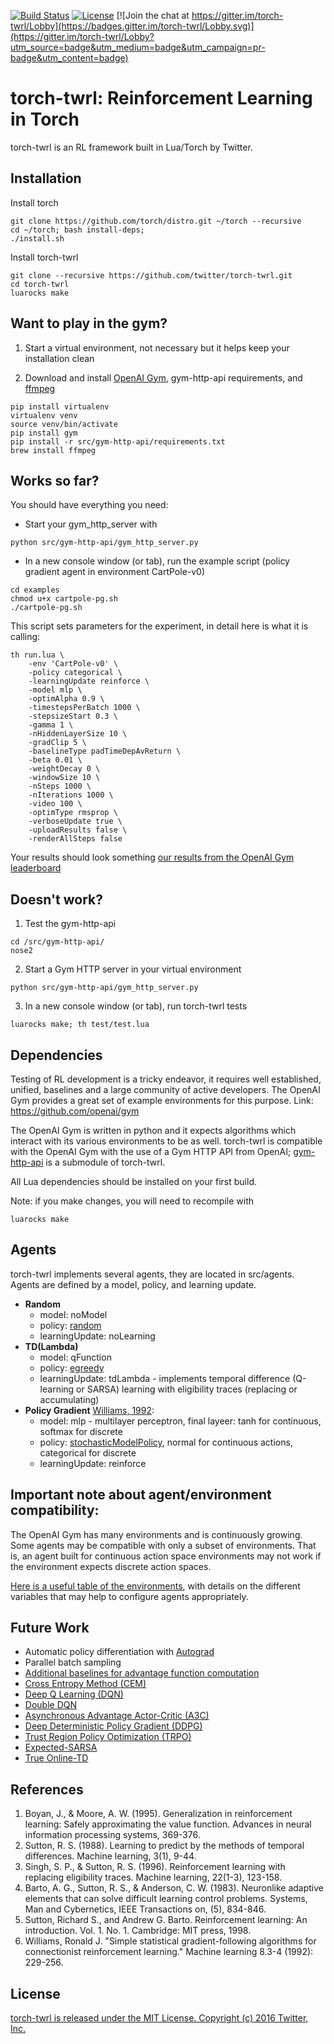 [![Build Status](https://travis-ci.com/twitter/torch-twrl.svg?token=JUyATyLn3rqyEx2nzMk9&branch=master)](https://travis-ci.com/twitter/torch-twrl) [![License](https://img.shields.io/badge/license-MIT-blue.svg)](https://github.com/twitter/torch-twrl/blob/master/LICENSE) [![Join the chat at https://gitter.im/torch-twrl/Lobby](https://badges.gitter.im/torch-twrl/Lobby.svg)](https://gitter.im/torch-twrl/Lobby?utm_source=badge&utm_medium=badge&utm_campaign=pr-badge&utm_content=badge)

# torch-twrl: Reinforcement Learning in Torch

torch-twrl is an RL framework built in Lua/Torch by Twitter.

Installation
------------
Install torch
~~~~
git clone https://github.com/torch/distro.git ~/torch --recursive
cd ~/torch; bash install-deps;
./install.sh
~~~~

Install torch-twrl
~~~~~
git clone --recursive https://github.com/twitter/torch-twrl.git
cd torch-twrl
luarocks make
~~~~~

Want to play in the gym?
------------------------
1. Start a virtual environment, not necessary but it helps keep your installation clean

2. Download and install [OpenAI Gym](https://github.com/openai/gym), gym-http-api requirements, and [ffmpeg](http://ffmpeg.org/)

~~~
pip install virtualenv
virtualenv venv
source venv/bin/activate
pip install gym
pip install -r src/gym-http-api/requirements.txt
brew install ffmpeg
~~~

Works so far?
------------------------
You should have everything you need:
* Start your gym_http_server with
~~~~
python src/gym-http-api/gym_http_server.py
~~~~

* In a new console window (or tab), run the example script (policy gradient agent in environment CartPole-v0)
~~~
cd examples
chmod u+x cartpole-pg.sh
./cartpole-pg.sh
~~~

This script sets parameters for the experiment, in detail here is what it is calling:

~~~
th run.lua \
	-env 'CartPole-v0' \
	-policy categorical \
	-learningUpdate reinforce \
   	-model mlp \
	-optimAlpha 0.9 \
   	-timestepsPerBatch 1000 \
	-stepsizeStart 0.3 \
	-gamma 1 \
	-nHiddenLayerSize 10 \
	-gradClip 5 \
	-baselineType padTimeDepAvReturn \
	-beta 0.01 \
	-weightDecay 0 \
	-windowSize 10 \
   	-nSteps 1000 \
	-nIterations 1000 \
	-video 100 \
	-optimType rmsprop \
	-verboseUpdate true \
	-uploadResults false \
	-renderAllSteps false
~~~

Your results should look something [our results from the OpenAI Gym leaderboard](https://gym.openai.com/evaluations/eval_48l1nOQ7ur6htkF9uGw)

Doesn't work?
------------------------
1) Test the gym-http-api
~~~~
cd /src/gym-http-api/
nose2
~~~~

2) Start a Gym HTTP server in your virtual environment
~~~~
python src/gym-http-api/gym_http_server.py
~~~~

3) In a new console window (or tab), run torch-twrl tests
~~~~
luarocks make; th test/test.lua
~~~~

Dependencies
------------
Testing of RL development is a tricky endeavor, it requires well established, unified, baselines and a large community of active developers. The OpenAI Gym provides a great set of example environments for this purpose. Link: https://github.com/openai/gym

The OpenAI Gym is written in python and it expects algorithms which interact with its various environments to be as well. torch-twrl is compatible with the OpenAI Gym with the use of a Gym HTTP API from OpenAI; [gym-http-api](https://github.com/openai/gym-http-api) is a submodule of torch-twrl.

All Lua dependencies should be installed on your first build.

Note: if you make changes, you will need to recompile with
~~~~
luarocks make
~~~~

## Agents
torch-twrl implements several agents, they are located in src/agents.
Agents are defined by a model, policy, and learning update.

* __Random__
	* model: noModel
	* policy: [random](https://github.com/twitter/torch-twrl/blob/master/src/agent/policy/random.lua)
	* learningUpdate: noLearning
* __TD(Lambda)__
	* model: qFunction
	* policy: [egreedy](https://github.com/twitter/torch-twrl/blob/master/src/agent/policy/egreedy.lua)
	* learningUpdate: tdLambda - implements temporal difference (Q-learning or SARSA) learning with eligibility traces (replacing or accumulating)
* __Policy Gradient__ [Williams, 1992](http://www-anw.cs.umass.edu/~barto/courses/cs687/williams92simple.pdf):
	* model: mlp - multilayer perceptron, final layeer: tanh for continuous, softmax for discrete
	* policy: [stochasticModelPolicy](https://github.com/twitter/torch-twrl/blob/master/src/agent/policy/stochasticModelPolicy.lua), normal for continuous actions, categorical for discrete
	* learningUpdate: reinforce

## Important note about agent/environment compatibility:
The OpenAI Gym has many environments and is continuously growing. Some agents may be compatible with only a subset of environments. That is, an agent built for continuous action space environments may not work if the environment expects discrete action spaces.

[Here is a useful table of the environments](https://github.com/openai/gym/wiki/Table-of-environments), with details on the different variables that may help to configure agents appropriately.

Future Work
-----------
* Automatic policy differentiation with [Autograd](https://github.com/twitter/torch-autograd)
* Parallel batch sampling
* [Additional baselines for advantage function computation](https://arxiv.org/pdf/1301.2315.pdf)
* [Cross Entropy Method (CEM)](https://people.smp.uq.edu.au/DirkKroese/ps/aortut.pdf)
* [Deep Q Learning (DQN)](http://arxiv.org/abs/1312.5602)
* [Double DQN](http://arxiv.org/abs/1509.06461)
* [Asynchronous Advantage Actor-Critic (A3C)](https://arxiv.org/pdf/1602.01783v2.pdf)
* [Deep Deterministic Policy Gradient (DDPG)](http://arxiv.org/abs/1509.02971)
* [Trust Region Policy Optimization (TRPO)](https://arxiv.org/pdf/1502.05477v4.pdf)
* [Expected-SARSA](http://www.cs.ox.ac.uk/people/shimon.whiteson/pubs/vanseijenadprl09.pdf)
* [True Online-TD](https://webdocs.cs.ualberta.ca/~sutton/papers/vSS-trueonline-ICML-2014.pdf)

References
--------------
1. Boyan, J., & Moore, A. W. (1995). Generalization in reinforcement learning: Safely approximating the value function. Advances in neural information processing systems, 369-376.
2. Sutton, R. S. (1988). Learning to predict by the methods of temporal differences. Machine learning, 3(1), 9-44.
3. Singh, S. P., & Sutton, R. S. (1996). Reinforcement learning with replacing eligibility traces. Machine learning, 22(1-3), 123-158.
4. Barto, A. G., Sutton, R. S., & Anderson, C. W. (1983). Neuronlike adaptive elements that can solve difficult learning control problems. Systems, Man and Cybernetics, IEEE Transactions on, (5), 834-846.
5. Sutton, Richard S., and Andrew G. Barto. Reinforcement learning: An introduction. Vol. 1. No. 1. Cambridge: MIT press, 1998.
6. Williams, Ronald J. "Simple statistical gradient-following algorithms for connectionist reinforcement learning." Machine learning 8.3-4 (1992): 229-256.

License
-------
[torch-twrl is released under the MIT License. Copyright (c) 2016 Twitter, Inc.](https://github.com/twitter/torch-twrl/blob/master/LICENSE)
